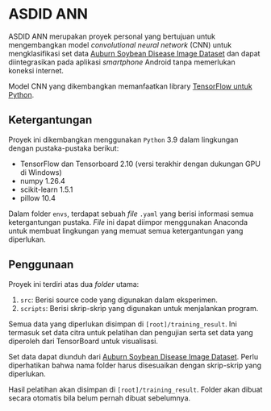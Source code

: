 # ASDID ANN

ASDID ANN merupakan proyek personal yang bertujuan untuk mengembangkan model *convolutional neural network* (CNN) untuk mengklasifikasi set data [Auburn Soybean Disease Image Dataset](https://datadryad.org/stash/dataset/doi:10.5061/dryad.41ns1rnj3) dan dapat diintegrasikan pada aplikasi *smartphone* Android tanpa memerlukan koneksi internet. 

Model CNN yang dikembangkan memanfaatkan library [TensorFlow untuk Python](https://github.com/tensorflow/tensorflow).

## Ketergantungan
Proyek ini dikembangkan menggunakan `Python` 3.9 dalam lingkungan dengan pustaka-pustaka berikut:
- TensorFlow dan Tensorboard 2.10 (versi terakhir dengan dukungan GPU di Windows)
- numpy 1.26.4
- scikit-learn 1.5.1
- pillow 10.4

Dalam folder `envs`, terdapat sebuah *file* `.yaml` yang berisi informasi semua ketergantungan pustaka. *File* ini dapat diimpor menggunakan Anaconda untuk membuat lingkungan yang memuat semua ketergantungan yang diperlukan. 

## Penggunaan
Proyek ini terdiri atas dua *folder* utama:
  1. `src`: Berisi source code yang digunakan dalam eksperimen.
  2. `scripts`: Berisi skrip-skrip yang digunakan untuk menjalankan program. 

Semua data yang diperlukan disimpan di `[root]/training_result`. Ini termasuk set data citra untuk pelatihan dan pengujian serta set data yang diperoleh dari TensorBoard untuk visualisasi.

Set data dapat diunduh dari [Auburn Soybean Disease Image Dataset](https://datadryad.org/stash/dataset/doi:10.5061/dryad.41ns1rnj3). Perlu diperhatikan bahwa nama folder harus disesuaikan dengan skrip-skrip yang diperlukan.

Hasil pelatihan akan disimpan di `[root]/training_result`. Folder akan dibuat secara otomatis bila belum pernah dibuat sebelumnya.
